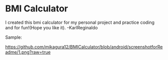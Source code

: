# BMI Calculator


I created this bmi calculator for my personal project and practice coding and for fun!(Hope you like it).
-KarlReginaldo

Sample:


https://github.com/mikagura12/BMICalculator/blob/android/screenshotforReadme/1.png?raw=true
